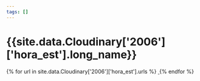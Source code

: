 ```yaml
---
tags: []
---
```

<div itemscope itemtype="http://schema.org/Photograph">
  <h1>{{site.data.Cloudinary['2006']['hora_est'].long_name}}</h1>
  {% for url in site.data.Cloudinary['2006']['hora_est'].urls %}
    <a itemprop="image" class="swipebox" title="" href="{{ site.cloudinary.baseurl }}/{{ url }}">
      <img alt="" itemprop="thumbnailUrl" src="{{ site.cloudinary.baseurl }}/h_150/{{ url }}" />
      <meta itemprop="isFamilyFriendly" content="true" />
    </a>
  {% endfor %}
</div>
